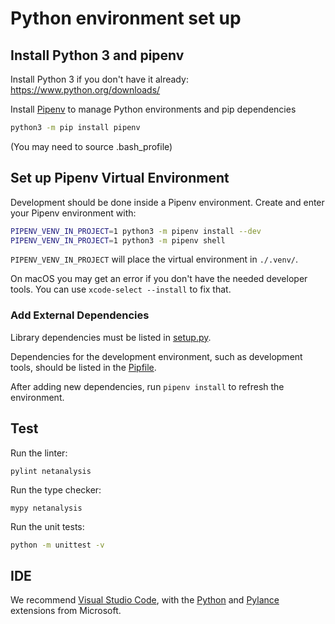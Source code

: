 # Python environment set up

## Install Python 3 and pipenv

Install Python 3 if you don't have it already: https://www.python.org/downloads/

Install [Pipenv](https://docs.pipenv.org/) to manage Python environments and pip dependencies

```sh
python3 -m pip install pipenv
```

(You may need to source .bash_profile)

## Set up Pipenv Virtual Environment

Development should be done inside a Pipenv environment. Create and enter your Pipenv environment with:

```sh
PIPENV_VENV_IN_PROJECT=1 python3 -m pipenv install --dev
PIPENV_VENV_IN_PROJECT=1 python3 -m pipenv shell
```

`PIPENV_VENV_IN_PROJECT` will place the virtual environment in `./.venv/`.

On macOS you may get an error if you don't have the needed developer tools. You can use `xcode-select --install` to fix that.


### Add External Dependencies

Library dependencies must be listed in [setup.py](setup.py).

Dependencies for the development environment, such as development tools, should be listed in the [Pipfile](Pipfile).

After adding new dependencies, run `pipenv install` to refresh the environment.

## Test

Run the linter:
```
pylint netanalysis
```

Run the type checker:
```
mypy netanalysis
```

Run the unit tests:
```sh
python -m unittest -v
```

## IDE

We recommend [Visual Studio Code](https://code.visualstudio.com/), with the [Python](https://marketplace.visualstudio.com/items?itemName=ms-python.python) and [Pylance](https://marketplace.visualstudio.com/items?itemName=ms-python.vscode-pylance) extensions from Microsoft.
